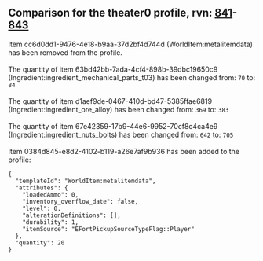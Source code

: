 ## Comparison for the theater0 profile, rvn: [841](https://github.com/PRO100KatYT/FortniteProfileRevisions/tree/main/profiles/theater0/841%20theater0.json)-[843](https://github.com/PRO100KatYT/FortniteProfileRevisions/tree/main/profiles/theater0/843%20theater0.json)

Item cc6d0dd1-9476-4e18-b9aa-37d2bf4d744d (WorldItem:metalitemdata) has been removed from the profile.
<br><br>
The quantity of item 63bd42bb-7ada-4cf4-898b-39dbc19650c9 (Ingredient:ingredient_mechanical_parts_t03) has been changed from: `70` to: `84`
<br><br>
The quantity of item d1aef9de-0467-410d-bd47-5385ffae6819 (Ingredient:ingredient_ore_alloy) has been changed from: `369` to: `383`
<br><br>
The quantity of item 67e42359-17b9-44e6-9952-70cf8c4ca4e9 (Ingredient:ingredient_nuts_bolts) has been changed from: `642` to: `705`
<br><br>
Item 0384d845-e8d2-4102-b119-a26e7af9b936 has been added to the profile:

```
{
  "templateId": "WorldItem:metalitemdata",
  "attributes": {
    "loadedAmmo": 0,
    "inventory_overflow_date": false,
    "level": 0,
    "alterationDefinitions": [],
    "durability": 1,
    "itemSource": "EFortPickupSourceTypeFlag::Player"
  },
  "quantity": 20
}
```

<br><br>

